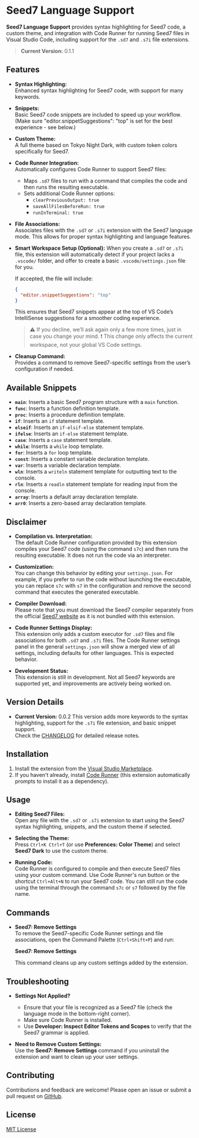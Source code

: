 # Seed7 Language Support

**Seed7 Language Support** provides syntax highlighting for Seed7 code, a custom theme, and integration with Code Runner for running Seed7 files in Visual Studio Code, including support for the `.sd7` and `.s7i` file extensions.

> **Current Version:** 0.1.1

## Features

- **Syntax Highlighting:**  
  Enhanced syntax highlighting for Seed7 code, with support for many keywords.

- **Snippets:**  
  Basic Seed7 code snippets are included to speed up your workflow.
  (Make sure "editor.snippetSuggestions": "top" is set for the best experience - see below.)

- **Custom Theme:**  
  A full theme based on Tokyo Night Dark, with custom token colors specifically for Seed7.

- **Code Runner Integration:**  
  Automatically configures Code Runner to support Seed7 files:

  - Maps `.sd7` files to run with a command that compiles the code and then runs the resulting executable.
  - Sets additional Code Runner options:
    - `clearPreviousOutput: true`
    - `saveAllFilesBeforeRun: true`
    - `runInTerminal: true`

- **File Associations:**  
  Associates files with the `.sd7` or `.s7i` extension with the Seed7 language mode.
  This allows for proper syntax highlighting and language features.

- **Smart Workspace Setup (Optional):**
  When you create a `.sd7` or `.s7i` file, this extension will automatically detect if your project lacks a `.vscode/` folder, and offer to create a basic `.vscode/settings.json` file for you.

  If accepted, the file will include:

  ```json
  {
    "editor.snippetSuggestions": "top"
  }
  ```

  This ensures that Seed7 snippets appear at the top of VS Code’s IntelliSense suggestions for a smoother coding experience.

  > :warning: If you decline, we’ll ask again only a few more times, just in case you change your mind.
  > :exclamation: This change only affects the current workspace, not your global VS Code settings.

- **Cleanup Command:**  
  Provides a command to remove Seed7-specific settings from the user’s configuration if needed.

## Available Snippets

- **`main`**: Inserts a basic Seed7 program structure with a `main` function.
- **`func`**: Inserts a function definition template.
- **`proc`**: Inserts a procedure definition template.
- **`if`**: Inserts an `if` statement template.
- **`elseif`**: Inserts an `if-elsif-else` statement template.
- **`ifelse`**: Inserts an `if-else` statement template.
- **`case`**: Inserts a `case` statement template.
- **`while`**: Inserts a `while` loop template.
- **`for`**: Inserts a `for` loop template.
- **`const`**: Inserts a constant variable declaration template.
- **`var`**: Inserts a variable declaration template.
- **`wln`**: Inserts a `writeln` statement template for outputting text to the console.
- **`rln`**: Inserts a `readln` statement template for reading input from the console.
- **`array`**: Inserts a default array declaration template.
- **`arr0`**: Inserts a zero-based array declaration template.

## Disclaimer

- **Compilation vs. Interpretation:**  
  The default Code Runner configuration provided by this extension compiles your Seed7 code (using the command `s7c`) and then runs the resulting executable. It does not run the code via an interpreter.

- **Customization:**  
  You can change this behavior by editing your `settings.json`. For example, if you prefer to run the code without launching the executable, you can replace `s7c` with `s7` in the configuration and remove the second command that executes the generated executable.

- **Compiler Download:**  
  Please note that you must download the Seed7 compiler separately from the official [Seed7 website](http://seed7.sourceforge.net/) as it is not bundled with this extension.

- **Code Runner Settings Display:**  
  This extension only adds a custom executor for `.sd7` files and file associations for both `.sd7` and `.s7i` files. The Code Runner settings panel in the general `settings.json` will show a merged view of all settings, including defaults for other languages. This is expected behavior.

- **Development Status:**  
  This extension is still in development. Not all Seed7 keywords are supported yet, and improvements are actively being worked on.

## Version Details

- **Current Version:** 0.0.2
  This version adds more keywords to the syntax highlighting, support for the `.s7i` file extension, and basic snippet support.  
  Check the [CHANGELOG](CHANGELOG.md) for detailed release notes.

## Installation

1. Install the extension from the [Visual Studio Marketplace](https://marketplace.visualstudio.com/).
2. If you haven't already, install [Code Runner](https://marketplace.visualstudio.com/items?itemName=formulahendry.code-runner) (this extension automatically prompts to install it as a dependency).

## Usage

- **Editing Seed7 Files:**  
  Open any file with the `.sd7` or `.s7i` extension to start using the Seed7 syntax highlighting, snippets, and the custom theme if selected.

- **Selecting the Theme:**  
  Press `Ctrl+K Ctrl+T` (or use **Preferences: Color Theme**) and select **Seed7 Dark** to use the custom theme.

- **Running Code:**  
  Code Runner is configured to compile and then execute Seed7 files using your custom command. Use Code Runner's run button or the shortcut `Ctrl+Alt+N` to run your Seed7 code.
  You can still run the code using the terminal through the command `s7c` or `s7` followed by the file name.

## Commands

- **Seed7: Remove Settings**  
  To remove the Seed7-specific Code Runner settings and file associations, open the Command Palette (`Ctrl+Shift+P`) and run:

  **Seed7: Remove Settings**

  This command cleans up any custom settings added by the extension.

## Troubleshooting

- **Settings Not Applied?**

  - Ensure that your file is recognized as a Seed7 file (check the language mode in the bottom-right corner).
  - Make sure Code Runner is installed.
  - Use **Developer: Inspect Editor Tokens and Scopes** to verify that the Seed7 grammar is applied.

- **Need to Remove Custom Settings:**  
  Use the **Seed7: Remove Settings** command if you uninstall the extension and want to clean up your user settings.

## Contributing

Contributions and feedback are welcome! Please open an issue or submit a pull request on [GitHub](https://github.com/YehudaGurovich/seed7-language-support).

## License

[MIT License](LICENSE.txt)
